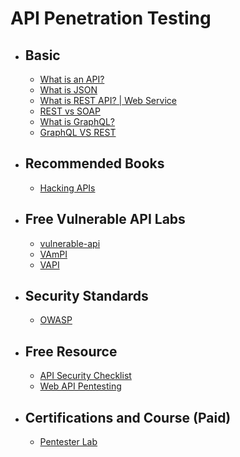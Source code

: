 
# API Penetration Testing

- ## Basic
  - [What is an API?](https://www.youtube.com/watch?v=s7wmiS2mSXY "What is an API?")
  - [What is JSON](https://www.youtube.com/watch?v=JuFdz8f-cT4 "What is JSON")
  - [What is REST API? | Web Service](https://www.youtube.com/watch?v=qVTAB8Z2VmA "What is REST API? | Web Service")
  - [REST vs SOAP](https://www.youtube.com/watch?v=_fq8Ye8kodA "REST vs SOAP")
  - [What is GraphQL?](https://www.youtube.com/watch?v=X3QM6Ap6u-4 "What is GraphQL?")
  - [GraphQL VS REST](https://www.howtographql.com/basics/1-graphql-is-the-better-rest/ "GraphQL VS REST")


- ## Recommended Books
  - [Hacking APIs](https://www.oreilly.com/library/view/hacking-apis/9781098130244/ "Hacking APIs")


- ## Free Vulnerable API Labs
  - [vulnerable-api](https://github.com/jorritfolmer/vulnerable-api "vulnerable-api")
  - [VAmPI](https://github.com/erev0s/VAmPI "VAmPI")
  - [VAPI](https://github.com/roottusk/vapi "VAPI")


- ## Security Standards 
  - [OWASP](https://owasp.org/www-project-api-security/)


- ## Free Resource
  - [API Security Checklist](https://github.com/shieldfy/API-Security-Checklist "API Security Checklist")
  - [Web API Pentesting](https://book.hacktricks.xyz/network-services-pentesting/pentesting-web/web-api-pentesting "Web API Pentesting")


- ## Certifications and Course (Paid)
  - [Pentester Lab](https://pentesterlab.com/)
